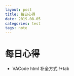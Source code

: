 ```yaml
---
layout: post
title: 每日心得
date: 2019-08-05
categories: test
tags: note
---
```


# 每日心得

- VACode html 补全方式 !+tab 
